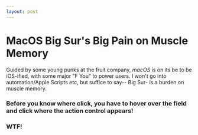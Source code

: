```yaml
---
layout: post
---
```



# MacOS Big Sur's Big Pain on Muscle Memory

Guided by some young punks at the fruit company, _macOS_ is on its be to be iOS-ified, with some major "F You" to power users. I won't go into automation/Apple Scripts etc, but suffice to say-- Big Sur- is a burden on muscle memory.


### Before you know where click, you have to hover over the field and click where the action control appears! 

### WTF!


